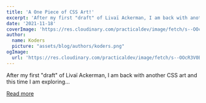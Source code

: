 ```yaml
---
title: 'A One Piece of CSS Art!'
excerpt: 'After my first "draft" of Livaï Ackerman, I am back with another CSS art and this time I am exploring...'
date: '2021-11-18'
coverImage: 'https://res.cloudinary.com/practicaldev/image/fetch/s--OOcR3V0B--/c_imagga_scale,f_auto,fl_progressive,h_420,q_auto,w_1000/https://dev-to-uploads.s3.amazonaws.com/uploads/articles/jsmj5ig23g1s109glfwz.png'
author:
  name: Koders
  picture: "assets/blog/authors/koders.png"
ogImage:
  url: 'https://res.cloudinary.com/practicaldev/image/fetch/s--OOcR3V0B--/c_imagga_scale,f_auto,fl_progressive,h_420,q_auto,w_1000/https://dev-to-uploads.s3.amazonaws.com/uploads/articles/jsmj5ig23g1s109glfwz.png'
---
```


After my first "draft" of Livaï Ackerman, I am back with another CSS art and this time I am exploring...

[Read more](https://dev.to/afif/a-one-piece-of-css-art-225l)
